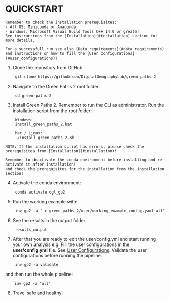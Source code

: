 # QUICKSTART

```{important}
Remember to check the installation prerequisites:
- All OS: Miniconda or Anaconda
- Windows: Microsoft Visual Build Tools C++ 14.0 or greater
See instructions from the [Installation](#installation) section for more details.
```

```{hint}
For a successfull run see also [Data requirements](#data_requirements) and instructions on how to fill the [User configurations](#user_configurations)!
```

1. Clone the repository from GitHub:

        git clone https://github.com/DigitalGeographyLab/green-paths-2

2. Navigate to the Green Paths 2 root folder:

        cd green-paths-2

3. Install Green Paths 2. Remember to run the CLI as administrator. Run the installation script from the root folder:
        
        Windows:
        install_green_paths_2.bat

        Mac / Linux:
        ./install_green_paths_2.sh

```{note}
NOTE: If the installation script has errors, please check the prerequisites from [Installation](#installation)!

Remember to deactivate the conda environment before installing and re-activate it after installation!
and check the prerequisites for the installation from the installation section!
```

4. Activate the conda environment:
        
        conda activate dgl_gp2

5. Run the working example with:

        inv gp2 -a "-c green_paths_2/user/working_example_config.yaml all"

7. See the results in the output folder.

        results_output

8. After that you are ready to edit the user/config.yml and start running your own analysis e.g.
Fill the user configurations in the **user/config.yml** file. See [User Configurations](#user_configurations).
Validate the user configurations before running the pipeline.

        inv gp2 -a validate

and then run the whole pipeline:
        
        inv gp2 -a "all"

8. Travel safe and healthy!

